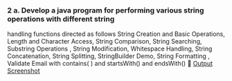 ### 2 a. Develop a java program for performing various string operations with different string
handling functions directed as follows
String Creation and Basic Operations, Length and Character Access, String Comparison, String
Searching, Substring Operations , String Modification, Whitespace Handling, String
Concatenation, String Splitting, StringBuilder Demo, String Formatting , Validate Email with
contains( ) and startsWith() and endsWith() 
🔗 [Output Screenshot](https://github.com/shodhanshetty12/Advanced-Java-Assignment-1/blob/main/2aStringOperationsdemo/p1.png)



